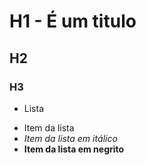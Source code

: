 # H1 - É um titulo
## H2
### H3

* Lista
+ Item da lista
+ *Item da lista em itálico*
+ **Item da lista em negrito**
